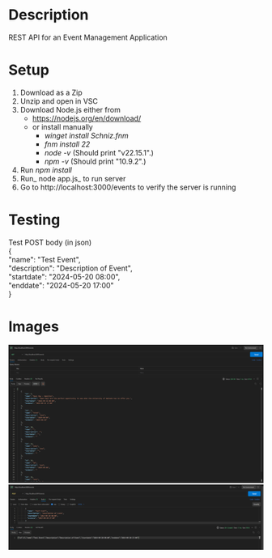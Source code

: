 # Description
REST API for an Event Management Application

# Setup
1. Download as a Zip
2. Unzip and open in VSC
3.  Download Node.js either from
    - https://nodejs.org/en/download/
    - or install manually
      - _winget install Schniz.fnm_
      - _fnm install 22_
      - _node -v_ (Should print "v22.15.1".)
      - _npm -v_ (Should print "10.9.2".)
4. Run _npm install_
5. Run_ node app.js_ to run server
6. Go to http://localhost:3000/events to verify the server is running

# Testing

Test POST body (in json) <br>
{ <br>
  "name": "Test Event", <br>
  "description": "Description of Event", <br>
  "startdate": "2024-05-20 08:00", <br>
  "enddate": "2024-05-20 17:00" <br> 
}


# Images
![GET example](/screenshots\Get.png?raw=true "GET example")
![GET example](/screenshots\Post.png?raw=true "GET example")